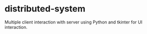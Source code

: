 # distributed-system
Multiple client interaction with server using Python and tkinter for UI interaction.
